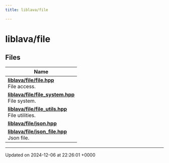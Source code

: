 ```yaml
---
title: liblava/file

---
```


# liblava/file



## Files

| Name           |
| -------------- |
| **[liblava/file/file.hpp](/_doxybook/Files/file_2file_8hpp.md#file-file.hpp)** <br>File access.  |
| **[liblava/file/file_system.hpp](/_doxybook/Files/file__system_8hpp.md#file-file-system.hpp)** <br>File system.  |
| **[liblava/file/file_utils.hpp](/_doxybook/Files/file__utils_8hpp.md#file-file-utils.hpp)** <br>File utilities.  |
| **[liblava/file/json.hpp](/_doxybook/Files/json_8hpp.md#file-json.hpp)**  |
| **[liblava/file/json_file.hpp](/_doxybook/Files/json__file_8hpp.md#file-json-file.hpp)** <br>Json file.  |






-------------------------------

Updated on 2024-12-06 at 22:26:01 +0000
